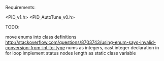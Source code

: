 Requirements:

<PID_v1.h>
<PID_AutoTune_v0.h>


TODO:

move enums into class definitions http://stackoverflow.com/questions/8703743/using-enum-says-invalid-conversion-from-int-to-type
nums as integers, cast
integer declaration in for loop
implement status nodes length as static class variable